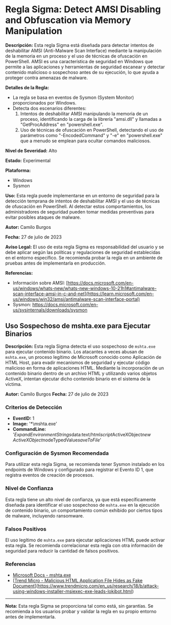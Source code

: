 # Regla Sigma: Detect AMSI Disabling and Obfuscation via Memory Manipulation

**Descripción:**
Esta regla Sigma está diseñada para detectar intentos de deshabilitar AMSI (Anti-Malware Scan Interface) mediante la manipulación de la memoria en un proceso y el uso de técnicas de ofuscación en PowerShell. AMSI es una característica de seguridad en Windows que permite a las aplicaciones y herramientas de seguridad escanear y detectar contenido malicioso o sospechoso antes de su ejecución, lo que ayuda a proteger contra amenazas de malware.

**Detalles de la Regla:**
- La regla se basa en eventos de Sysmon (System Monitor) proporcionados por Windows.
- Detecta dos escenarios diferentes:
  1. Intentos de deshabilitar AMSI manipulando la memoria de un proceso, identificando la carga de la librería "amsi.dll" y llamadas a "GetProcAddress" en "powershell.exe".
  2. Uso de técnicas de ofuscación en PowerShell, detectando el uso de parámetros como "-EncodedCommand" y "-e" en "powershell.exe" que a menudo se emplean para ocultar comandos maliciosos.

**Nivel de Severidad:**
Alto

**Estado:**
Experimental

**Plataforma:**
- Windows
- Sysmon

**Uso:**
Esta regla puede implementarse en un entorno de seguridad para la detección temprana de intentos de deshabilitar AMSI y el uso de técnicas de ofuscación en PowerShell. Al detectar estos comportamientos, los administradores de seguridad pueden tomar medidas preventivas para evitar posibles ataques de malware.

**Autor:**
Camilo Burgos

**Fecha:**
27 de julio de 2023

**Aviso Legal:**
El uso de esta regla Sigma es responsabilidad del usuario y se debe aplicar según las políticas y regulaciones de seguridad establecidas en el entorno específico. Se recomienda probar la regla en un ambiente de pruebas antes de implementarla en producción.

**Referencias:**
- Información sobre AMSI: [https://docs.microsoft.com/en-us/windows/whats-new/whats-new-windows-10-21h1#antimalware-scan-interface-amsi-in-c-and-net](https://learn.microsoft.com/en-us/windows/win32/amsi/antimalware-scan-interface-portal)
- Sysmon: https://docs.microsoft.com/en-us/sysinternals/downloads/sysmon


## Uso Sospechoso de mshta.exe para Ejecutar Binarios

**Descripción:**
Esta regla Sigma detecta el uso sospechoso de `mshta.exe` para ejecutar contenido binario. Los atacantes a veces abusan de `mshta.exe`, un proceso legítimo de Microsoft conocido como Aplicación de HTML Host, para evadir mecanismos de seguridad y ejecutar código malicioso en forma de aplicaciones HTML. Mediante la incorporación de un contenido binario dentro de un archivo HTML y utilizando varios objetos ActiveX, intentan ejecutar dicho contenido binario en el sistema de la víctima.

**Autor:** Camilo Burgos
**Fecha:** 27 de julio de 2023

### Criterios de Detección

- **EventID:** 1
- **Image:** '*\mshta.exe'
- **CommandLine:** '*ExpandEnvironmentStrings*data:text/html*script*ActiveXObject*new ActiveXObject*nodeTypedValue*saveToFile*'

### Configuración de Sysmon Recomendada

Para utilizar esta regla Sigma, se recomienda tener Sysmon instalado en los endpoints de Windows y configurado para registrar el Evento ID 1, que registra eventos de creación de procesos.

### Nivel de Confianza

Esta regla tiene un alto nivel de confianza, ya que está específicamente diseñada para identificar el uso sospechoso de `mshta.exe` en la ejecución de contenido binario, un comportamiento común exhibido por ciertos tipos de malware, incluyendo ransomware.

### Falsos Positivos

El uso legítimo de `mshta.exe` para ejecutar aplicaciones HTML puede activar esta regla. Se recomienda correlacionar esta regla con otra información de seguridad para reducir la cantidad de falsos positivos.

### Referencias

- [Microsoft Docs - mshta.exe](https://docs.microsoft.com/es-es/windows-server/administration/windows-commands/mshta)
- [[Trend Micro - Malicious HTML Application File Hides as Fake Document](https://www.trendmicro.com/es_es/research/21/k/malicious-html-application-file-hides-as-fake-document.html)](https://www.trendmicro.com/en_us/research/18/b/attack-using-windows-installer-msiexec-exe-leads-lokibot.html)

---
**Nota:** Esta regla Sigma se proporciona tal como está, sin garantías. Se recomienda a los usuarios probar y validar la regla en su propio entorno antes de implementarla.


